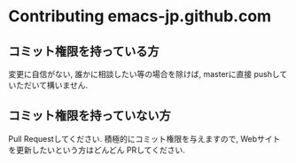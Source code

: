 # Contributing emacs-jp.github.com

## コミット権限を持っている方

変更に自信がない, 誰かに相談したい等の場合を除けば, masterに直接 pushしていただいて構いません.


## コミット権限を持っていない方

Pull Requestしてください. 積極的にコミット権限を与えますので,
Webサイトを更新したいという方はどんどん PRしてください.
